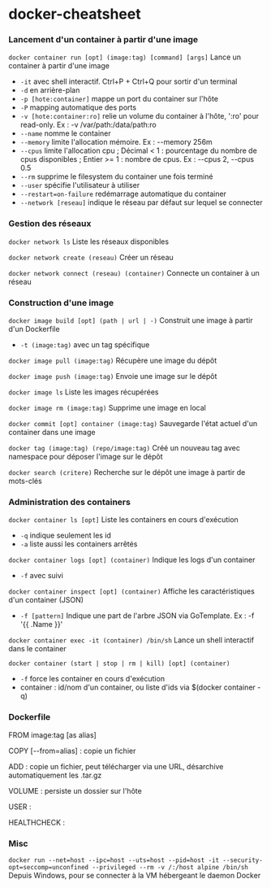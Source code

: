 # docker-cheatsheet

### Lancement d'un container à partir d'une image

`docker container run [opt] (image:tag) [command] [args]` Lance un container à partir d'une image

* `-it` avec shell interactif. Ctrl+P + Ctrl+Q pour sortir d'un terminal
* `-d` en arrière-plan
* `-p [hote:container]` mappe un port du container sur l'hôte
* `-P` mapping automatique des ports
* `-v [hote:container:ro]` relie un volume du container à l'hôte, ':ro' pour read-only. Ex : -v /var/path:/data/path:ro
* `--name` nomme le container
* `--memory` limite l'allocation mémoire. Ex : --memory 256m
* `--cpus` limite l'allocation cpu ; Décimal < 1 : pourcentage du nombre de cpus disponibles ; Entier >= 1 : nombre de cpus. Ex : --cpus 2, --cpus 0.5
* `--rm` supprime le filesystem du container une fois terminé
* `--user` spécifie l'utilisateur à utiliser
* `--restart=on-failure` redémarrage automatique du container
* `--network [reseau]` indique le réseau par défaut sur lequel se connecter

### Gestion des réseaux

`docker network ls` Liste les réseaux disponibles

`docker network create (reseau)` Créer un réseau

`docker network connect (reseau) (container)` Connecte un container à un réseau

### Construction d'une image

`docker image build [opt] (path | url | -)` Construit une image à partir d'un Dockerfile

* `-t (image:tag)` avec un tag spécifique

`docker image pull (image:tag)` Récupère une image du dépôt

`docker image push (image:tag)` Envoie une image sur le dépôt

`docker image ls` Liste les images récupérées

`docker image rm (image:tag)` Supprime une image en local

`docker commit [opt] container (image:tag)` Sauvegarde l'état actuel d'un container dans une image

`docker tag (image:tag) (repo/image:tag)` Créé un nouveau tag avec namespace pour déposer l'image sur le dépôt

`docker search (critere)` Recherche sur le dépôt une image à partir de mots-clés

### Administration des containers

`docker container ls [opt]` Liste les containers en cours d'exécution

* `-q` indique seulement les id
* `-a` liste aussi les containers arrêtés

`docker container logs [opt] (container)` Indique les logs d'un container

* `-f` avec suivi

`docker container inspect [opt] (container)` Affiche les caractéristiques d'un container (JSON)

* `-f [pattern]` Indique une part de l'arbre JSON via GoTemplate. Ex : -f '{{ .Name }}'

`docker container exec -it (container) /bin/sh` Lance un shell interactif dans le container

`docker container (start | stop | rm | kill) [opt] (container)`

* `-f` force les container en cours d'exécution
* container : id/nom d'un container, ou liste d'ids via $(docker container -q)

### Dockerfile

FROM image:tag [as alias]

COPY [--from=alias] : copie un fichier

ADD : copie un fichier, peut télécharger via une URL, désarchive automatiquement les .tar.gz

VOLUME : persiste un dossier sur l'hôte

USER :

HEALTHCHECK :

### Misc

`docker run --net=host --ipc=host --uts=host --pid=host -it --security-opt=seccomp=unconfined --privileged --rm -v /:/host alpine /bin/sh` Depuis Windows, pour se connecter à la VM hébergeant le daemon Docker
